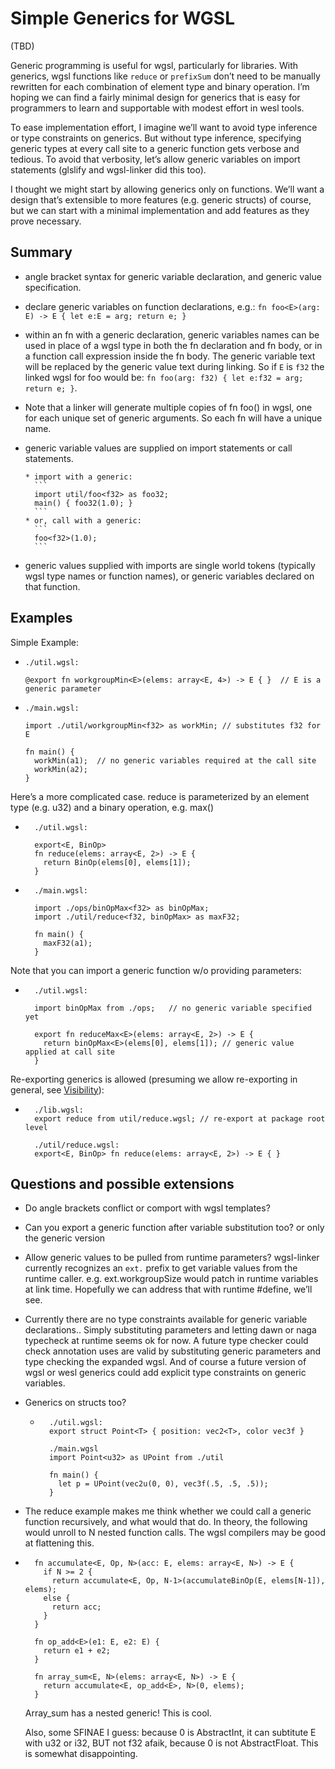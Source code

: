 # Simple Generics for WGSL

(TBD)

Generic programming is useful for wgsl, particularly for libraries.
With generics, wgsl functions like `reduce` or `prefixSum`
don’t need to be manually rewritten for each combination of element type and binary operation.
I’m hoping we can find a fairly minimal design for generics
that is easy for programmers to learn and supportable with modest effort in wesl tools.

To ease implementation effort, I imagine we’ll want to avoid type inference
or type constraints on generics. But without type inference, 
specifying generic types at every call site to a generic function gets verbose and tedious. To avoid that verbosity, let’s allow generic variables on import statements (glslify and wgsl-linker did this too).

I thought we might start by allowing generics only on functions.
We’ll want a design that’s extensible to more features (e.g. generic structs)
of course, 
but we can start with a minimal implementation and add features as they prove necessary.

## Summary

* angle bracket syntax for generic variable declaration, and generic value specification.
* declare generic variables on function declarations, e.g.: `fn foo<E>(arg: E) -> E { let e:E = arg; return e; }`
* within an fn with a generic declaration,
  generic variables names can be used in place of a wgsl type in both the fn declaration and fn body,
  or in a function call expression inside the fn body.
  The generic variable text will be replaced by the generic value text during linking.
  So if `E` is `f32`  the linked wgsl for foo would be: `fn foo(arg: f32) { let e:f32 = arg; return e; }`.
* Note that a linker will generate multiple copies of fn foo() in wgsl,
  one for each unique set of generic arguments. So each fn will have a unique name.
* generic variable values are supplied on import statements or call statements.

      * import with a generic:
        ```
        import util/foo<f32> as foo32;
        main() { foo32(1.0); }
        ```
      * or, call with a generic:
        ```
        foo<f32>(1.0);
        ```

* generic values supplied with imports are single world tokens (typically wgsl type names or function names), 
  or generic variables declared on that function.

## Examples


Simple Example:

* ```
  ./util.wgsl:

  @export fn workgroupMin<E>(elems: array<E, 4>) -> E { }  // E is a generic parameter
  ```

* ```
  ./main.wgsl:

  import ./util/workgroupMin<f32> as workMin; // substitutes f32 for E

  fn main() {
    workMin(a1);  // no generic variables required at the call site 
    workMin(a2);
  }
  ```

Here’s a more complicated case. reduce is parameterized by an element type (e.g. u32) and a binary operation, e.g. max()

* ```
    ./util.wgsl:

    export<E, BinOp> 
    fn reduce(elems: array<E, 2>) -> E { 
      return BinOp(elems[0], elems[1]); 
    }

* ```
    ./main.wgsl:

    import ./ops/binOpMax<f32> as binOpMax;
    import ./util/reduce<f32, binOpMax> as maxF32; 

    fn main() {
      maxF32(a1);
    }
    ```

Note that you can import a generic function w/o providing parameters:

* ```
    ./util.wgsl:

    import binOpMax from ./ops;   // no generic variable specified yet

    export fn reduceMax<E>(elems: array<E, 2>) -> E { 
      return binOpMax<E>(elems[0], elems[1]); // generic value applied at call site
    }
    ```

Re-exporting generics is allowed (presuming we allow re-exporting in general, see [Visibility](./Visiblity.md)):

* ```
    ./lib.wgsl:
    export reduce from util/reduce.wgsl; // re-export at package root level

    ./util/reduce.wgsl:
    export<E, BinOp> fn reduce(elems: array<E, 2>) -> E { }
    ```

## Questions and possible extensions

* Do angle brackets conflict or comport with wgsl templates?
* Can you export a generic function after variable substitution too? or only the generic version
* Allow generic values to be pulled from runtime parameters?
  wgsl-linker currently recognizes an `ext.` prefix to get variable values from the runtime caller.
  e.g. ext.workgroupSize would patch in runtime variables at link time.
  Hopefully we can address that with runtime #define, we’ll see.
* Currently there are no type constraints available for generic variable declarations..
  Simply substituting parameters and letting dawn or naga typecheck at runtime seems ok for now.
  A future type checker could check annotation uses are valid by substituting generic parameters
  and type checking the expanded wgsl.
  And of course a future version of wgsl or wesl generics could add explicit type constraints on generic variables.

* Generics on structs too?

  * ```
      ./util.wgsl:
      export struct Point<T> { position: vec2<T>, color vec3f } 

      ./main.wgsl
      import Point<u32> as UPoint from ./util

      fn main() {
        let p = UPoint(vec2u(0, 0), vec3f(.5, .5, .5));
      }
      ```

* The reduce example makes me think whether we could call a generic function recursively,
  and what would that do.
  In theory, the following would unroll to N nested function calls.
  The wgsl compilers may be good at flattening this.

* ```
    fn accumulate<E, Op, N>(acc: E, elems: array<E, N>) -> E {
      if N >= 2 {
        return accumulate<E, Op, N-1>(accumulateBinOp(E, elems[N-1]), elems);
      else {
        return acc;
      }
    }

    fn op_add<E>(e1: E, e2: E) {
      return e1 + e2;
    }

    fn array_sum<E, N>(elems: array<E, N>) -> E {
      return accumulate<E, op_add<E>, N>(0, elems);
    }
  ```

  Array_sum has a nested generic! This is cool.
  
  Also, some SFINAE I guess: because 0 is AbstractInt, it can subtitute E with u32 or i32, BUT not f32 afaik, because 0 is not AbstractFloat. This is somewhat disappointing. 
